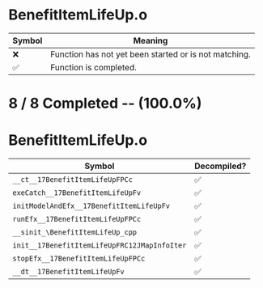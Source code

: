 # BenefitItemLifeUp.o
| Symbol | Meaning 
| ------------- | ------------- 
| :x: | Function has not yet been started or is not matching. 
| :white_check_mark: | Function is completed. 


# 8 / 8 Completed -- (100.0%)
# BenefitItemLifeUp.o
| Symbol | Decompiled? |
| ------------- | ------------- |
| `__ct__17BenefitItemLifeUpFPCc` | :white_check_mark: |
| `exeCatch__17BenefitItemLifeUpFv` | :white_check_mark: |
| `initModelAndEfx__17BenefitItemLifeUpFv` | :white_check_mark: |
| `runEfx__17BenefitItemLifeUpFPCc` | :white_check_mark: |
| `__sinit_\BenefitItemLifeUp_cpp` | :white_check_mark: |
| `init__17BenefitItemLifeUpFRC12JMapInfoIter` | :white_check_mark: |
| `stopEfx__17BenefitItemLifeUpFPCc` | :white_check_mark: |
| `__dt__17BenefitItemLifeUpFv` | :white_check_mark: |
